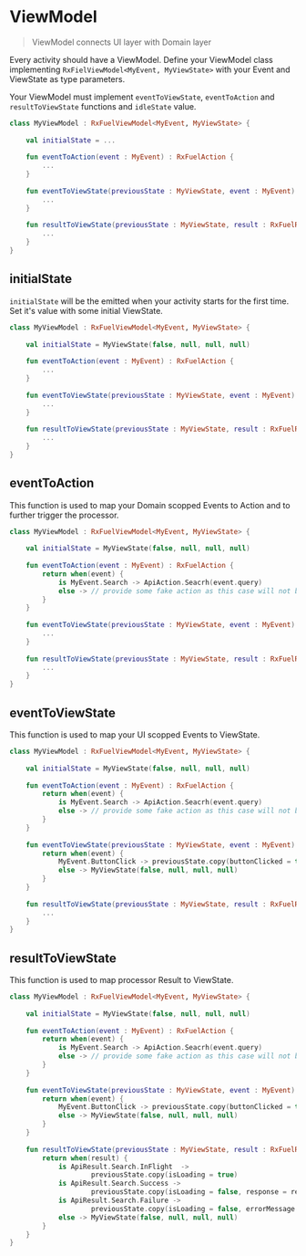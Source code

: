 # ViewModel

> ViewModel connects UI layer with Domain layer

Every activity should have a ViewModel. Define your ViewModel class implementing `RxFielViewModel<MyEvent, MyViewState>` with your Event and ViewState as type parameters.

Your ViewModel must implement `eventToViewState`, `eventToAction` and `resultToViewState` functions and `idleState` value.

```kotlin
class MyViewModel : RxFuelViewModel<MyEvent, MyViewState> {
    
    val initialState = ...
    
    fun eventToAction(event : MyEvent) : RxFuelAction {
        ...
    }
    
    fun eventToViewState(previousState : MyViewState, event : MyEvent) : MyViewState {
        ...
    }
    
    fun resultToViewState(previousState : MyViewState, result : RxFuelResult) : MyViewState {
        ...
    }
}

```

## initialState

`initialState` will be the emitted when your activity starts for the first time. Set it's value with some initial ViewState. 

```kotlin
class MyViewModel : RxFuelViewModel<MyEvent, MyViewState> {
    
    val initialState = MyViewState(false, null, null, null)
    
    fun eventToAction(event : MyEvent) : RxFuelAction {
        ...
    }
    
    fun eventToViewState(previousState : MyViewState, event : MyEvent) : MyViewState {
        ...
    }
    
    fun resultToViewState(previousState : MyViewState, result : RxFuelResult) : MyViewState {
        ...
    }
}
```

## eventToAction

This function is used to map your Domain scopped Events to Action and to further trigger the processor.

```kotlin
class MyViewModel : RxFuelViewModel<MyEvent, MyViewState> {
    
    val initialState = MyViewState(false, null, null, null)
    
    fun eventToAction(event : MyEvent) : RxFuelAction {
        return when(event) {
            is MyEvent.Search -> ApiAction.Seacrh(event.query)
            else -> // provide some fake action as this case will not be reached.
        }
    }
    
    fun eventToViewState(previousState : MyViewState, event : MyEvent) : MyViewState {
        ...
    }
    
    fun resultToViewState(previousState : MyViewState, result : RxFuelResult) : MyViewState {
        ...
    }
}
```

## eventToViewState

This function is used to map your UI scopped Events to ViewState.

```kotlin
class MyViewModel : RxFuelViewModel<MyEvent, MyViewState> {
    
    val initialState = MyViewState(false, null, null, null)
    
    fun eventToAction(event : MyEvent) : RxFuelAction {
        return when(event) {
            is MyEvent.Search -> ApiAction.Seacrh(event.query)
            else -> // provide some fake action as this case will not be reached.
        }
    }
    
    fun eventToViewState(previousState : MyViewState, event : MyEvent) : MyViewState {
        return when(event) {
            MyEvent.ButtonClick -> previousState.copy(buttonClicked = true)
            else -> MyViewState(false, null, null, null)
        }
    }
    
    fun resultToViewState(previousState : MyViewState, result : RxFuelResult) : MyViewState {
        ...
    }
}
```

## resultToViewState

This function is used to map processor Result to ViewState.

```kotlin
class MyViewModel : RxFuelViewModel<MyEvent, MyViewState> {
    
    val initialState = MyViewState(false, null, null, null)
    
    fun eventToAction(event : MyEvent) : RxFuelAction {
        return when(event) {
            is MyEvent.Search -> ApiAction.Seacrh(event.query)
            else -> // provide some fake action as this case will not be reached.
        }
    }
    
    fun eventToViewState(previousState : MyViewState, event : MyEvent) : MyViewState {
        return when(event) {
            MyEvent.ButtonClick -> previousState.copy(buttonClicked = true)
            else -> MyViewState(false, null, null, null)
        }
    }
    
    fun resultToViewState(previousState : MyViewState, result : RxFuelResult) : MyViewState {
        return when(result) {
            is ApiResult.Search.InFlight  -> 
                    previousState.copy(isLoading = true)
            is ApiResult.Search.Success -> 
                    previousState.copy(isLoading = false, response = result.response)
            is ApiResult.Search.Failure -> 
                    previousState.copy(isLoading = false, errorMessage = result.errorMessage)
            else -> MyViewState(false, null, null, null)
        }
    }
}
```
